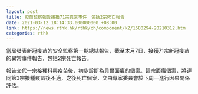 ```yaml
---
layout: post
title: 疫苗監察報告接獲71宗異常事件　包括2宗死亡報告
date: 2021-03-12 18:14:33.000000000 +08:00
link: https://news.rthk.hk/rthk/ch/component/k2/1580294-20210312.htm
categories: rthk
---
```


當局發表新冠疫苗的安全監察第一期總結報告，截至本月7日，接獲71宗新冠疫苗的異常事件報告，包括2宗死亡報告。

報告交代一宗接種科興疫苗後，初步診斷為貝爾面癱的個案。這宗面癱個案，將連同第3宗接種疫苗後不適，之後死亡個案，交由專家委員會於下周一進行因果關係評估。
